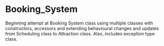 # Booking_System
Beginning attempt at Booking System class using multiple classes with constructors, 
accessors and extending behavioural changes and updates from Scheduling class to Attraction class.
Also, includes exception type class.
